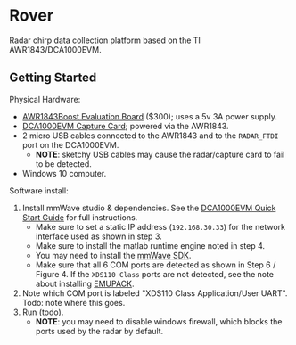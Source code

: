 # Rover
Radar chirp data collection platform based on the TI AWR1843/DCA1000EVM.


## Getting Started

Physical Hardware:
- [AWR1843Boost Evaluation Board](https://www.ti.com/tool/AWR1843BOOST) ($300); uses a 5v 3A power supply.
- [DCA1000EVM Capture Card](https://www.ti.com/tool/DCA1000EVM); powered via the AWR1843.
- 2 micro USB cables connected to the AWR1843 and to the `RADAR_FTDI` port on the DCA1000EVM.
    - **NOTE**: sketchy USB cables may cause the radar/capture card to fail to be detected.
- Windows 10 computer.

Software install:
1. Install mmWave studio & dependencies. See the [DCA1000EVM Quick Start Guide](https://www.ti.com/tool/DCA1000EVM) for full instructions.
    - Make sure to set a static IP address (`192.168.30.33`) for the network interface used as shown in step 3.
    - Make sure to install the matlab runtime engine noted in step 4.
    - You may need to install the [mmWave SDK](https://www.ti.com/tool/MMWAVE-SDK).
    - Make sure that all 6 COM ports are detected as shown in Step 6 / Figure 4. If the `XDS110 Class` ports are not detected, see the note about installing [EMUPACK](http://processors.wiki.ti.com/index.php/XDS_Emulation_Software_Package).
2. Note which COM port is labeled "XDS110 Class Application/User UART". Todo: note where this goes.
3. Run (todo).
    - **NOTE**: you may need to disable windows firewall, which blocks the ports used by the radar by default.

